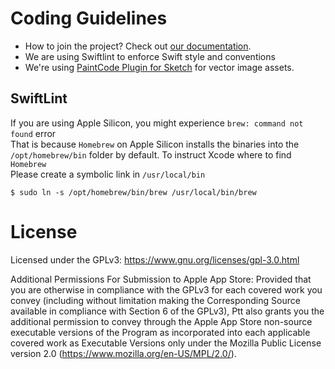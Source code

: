 # Coding Guidelines

- How to join the project? Check out [our documentation](https://hackmd.io/bNV8xhVwQxOYnLt9NTRdFw).
- We are using Swiftlint to enforce Swift style and conventions
- We're using [PaintCode Plugin for Sketch](https://www.paintcodeapp.com/sketch) for vector image assets.

## SwiftLint 
If you are using Apple Silicon, you might experience `brew: command not found` error   
That is because `Homebrew` on Apple Silicon installs the binaries into the `/opt/homebrew/bin` folder by default. To instruct Xcode where to find `Homebrew`   
Please create a symbolic link in `/usr/local/bin`
```
$ sudo ln -s /opt/homebrew/bin/brew /usr/local/bin/brew
```

# License

Licensed under the GPLv3: https://www.gnu.org/licenses/gpl-3.0.html

Additional Permissions For Submission to Apple App Store: Provided that you are otherwise in compliance with the GPLv3 for each covered work you convey (including without limitation making the Corresponding Source available in compliance with Section 6 of the GPLv3), Ptt also grants you the additional permission to convey through the Apple App Store non-source executable versions of the Program as incorporated into each applicable covered work as Executable Versions only under the Mozilla Public License version 2.0 (https://www.mozilla.org/en-US/MPL/2.0/).
